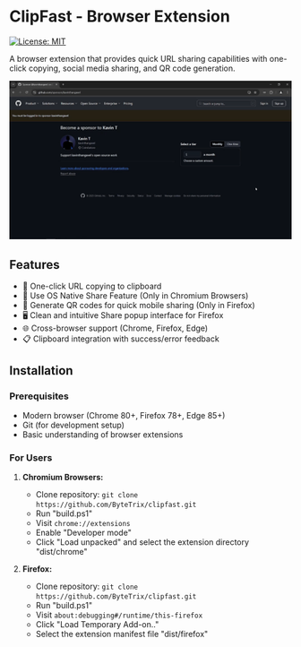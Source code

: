 # ClipFast - Browser Extension

[![License: MIT](https://img.shields.io/badge/License-MIT-yellow.svg)](https://opensource.org/licenses/MIT)

A browser extension that provides quick URL sharing capabilities with one-click copying, social media sharing, and QR code generation.

![ClipFast Demo](demo.gif)



## Features

- 🚀 One-click URL copying to clipboard
- 📱 Use OS Native Share Feature (Only in Chromium Browsers)
- 🔄 Generate QR codes for quick mobile sharing (Only in Firefox)
- 🖥️ Clean and intuitive Share popup interface for Firefox
- 🌐 Cross-browser support (Chrome, Firefox, Edge)
- 📋 Clipboard integration with success/error feedback

## Installation

### Prerequisites
- Modern browser (Chrome 80+, Firefox 78+, Edge 85+)
- Git (for development setup)
- Basic understanding of browser extensions

### For Users
1. **Chromium Browsers:**
   - Clone repository: `git clone https://github.com/ByteTrix/clipfast.git`
   - Run "build.ps1" 
   - Visit `chrome://extensions`
   - Enable "Developer mode"
   - Click "Load unpacked" and select the extension directory "dist/chrome"

2. **Firefox:**
   - Clone repository: `git clone https://github.com/ByteTrix/clipfast.git`
   - Run "build.ps1" 
   - Visit `about:debugging#/runtime/this-firefox`
   - Click "Load Temporary Add-on.."
   - Select the extension manifest file "dist/firefox"

